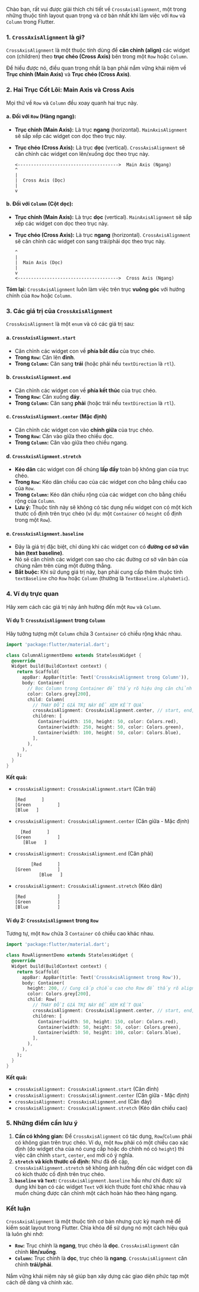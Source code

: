 Chào bạn, rất vui được giải thích chi tiết về `CrossAxisAlignment`, một trong những thuộc tính layout quan trọng và cơ bản nhất khi làm việc với `Row` và `Column` trong Flutter.

### 1. `CrossAxisAlignment` là gì?

`CrossAxisAlignment` là một thuộc tính dùng để **căn chỉnh (align)** các widget con (children) theo **trục chéo (Cross Axis)** bên trong một `Row` hoặc `Column`.

Để hiểu được nó, điều quan trọng nhất là bạn phải nắm vững khái niệm về **Trục chính (Main Axis)** và **Trục chéo (Cross Axis)**.

### 2. Hai Trục Cốt Lõi: Main Axis và Cross Axis

Mọi thứ về `Row` và `Column` đều xoay quanh hai trục này.

#### a. Đối với `Row` (Hàng ngang):
*   **Trục chính (Main Axis):** Là trục **ngang** (horizontal). `MainAxisAlignment` sẽ sắp xếp các widget con dọc theo trục này.
*   **Trục chéo (Cross Axis):** Là trục **dọc** (vertical). `CrossAxisAlignment` sẽ căn chỉnh các widget con lên/xuống dọc theo trục này.

    ```
    <-------------------------------------->  Main Axis (Ngang)
    ^
    |
    |  Cross Axis (Dọc)
    |
    v
    ```

#### b. Đối với `Column` (Cột dọc):
*   **Trục chính (Main Axis):** Là trục **dọc** (vertical). `MainAxisAlignment` sẽ sắp xếp các widget con dọc theo trục này.
*   **Trục chéo (Cross Axis):** Là trục **ngang** (horizontal). `CrossAxisAlignment` sẽ căn chỉnh các widget con sang trái/phải dọc theo trục này.

    ```
    ^
    |
    |  Main Axis (Dọc)
    |
    v
    <-------------------------------------->  Cross Axis (Ngang)
    ```

**Tóm lại:** `CrossAxisAlignment` luôn làm việc trên trục **vuông góc** với hướng chính của `Row` hoặc `Column`.

### 3. Các giá trị của `CrossAxisAlignment`

`CrossAxisAlignment` là một `enum` và có các giá trị sau:

#### a. `CrossAxisAlignment.start`
*   Căn chỉnh các widget con về **phía bắt đầu** của trục chéo.
*   **Trong `Row`:** Căn lên **đỉnh**.
*   **Trong `Column`:** Căn sang **trái** (hoặc phải nếu `textDirection` là `rtl`).

#### b. `CrossAxisAlignment.end`
*   Căn chỉnh các widget con về **phía kết thúc** của trục chéo.
*   **Trong `Row`:** Căn xuống **đáy**.
*   **Trong `Column`:** Căn sang **phải** (hoặc trái nếu `textDirection` là `rtl`).

#### c. `CrossAxisAlignment.center` (Mặc định)
*   Căn chỉnh các widget con vào **chính giữa** của trục chéo.
*   **Trong `Row`:** Căn vào giữa theo chiều dọc.
*   **Trong `Column`:** Căn vào giữa theo chiều ngang.

#### d. `CrossAxisAlignment.stretch`
*   **Kéo dãn** các widget con để chúng **lấp đầy** toàn bộ không gian của trục chéo.
*   **Trong `Row`:** Kéo dãn chiều cao của các widget con cho bằng chiều cao của `Row`.
*   **Trong `Column`:** Kéo dãn chiều rộng của các widget con cho bằng chiều rộng của `Column`.
*   **Lưu ý:** Thuộc tính này sẽ không có tác dụng nếu widget con có một kích thước cố định trên trục chéo (ví dụ: một `Container` có `height` cố định trong một `Row`).

#### e. `CrossAxisAlignment.baseline`
*   Đây là giá trị đặc biệt, chỉ dùng khi các widget con có **đường cơ sở văn bản (text baseline)**.
*   Nó sẽ căn chỉnh các widget con sao cho các đường cơ sở văn bản của chúng nằm trên cùng một đường thẳng.
*   **Bắt buộc:** Khi sử dụng giá trị này, bạn phải cung cấp thêm thuộc tính `textBaseline` cho `Row` hoặc `Column` (thường là `TextBaseline.alphabetic`).

### 4. Ví dụ trực quan

Hãy xem cách các giá trị này ảnh hưởng đến một `Row` và `Column`.

#### Ví dụ 1: `CrossAxisAlignment` trong `Column`

Hãy tưởng tượng một `Column` chứa 3 `Container` có chiều rộng khác nhau.

```dart
import 'package:flutter/material.dart';

class ColumnAlignmentDemo extends StatelessWidget {
  @override
  Widget build(BuildContext context) {
    return Scaffold(
      appBar: AppBar(title: Text('CrossAxisAlignment trong Column')),
      body: Container(
        // Bọc Column trong Container để thấy rõ hiệu ứng căn chỉnh
        color: Colors.grey[200],
        child: Column(
          // THAY ĐỔI GIÁ TRỊ NÀY ĐỂ XEM KẾT QUẢ
          crossAxisAlignment: CrossAxisAlignment.center, // start, end, stretch
          children: [
            Container(width: 150, height: 50, color: Colors.red),
            Container(width: 250, height: 50, color: Colors.green),
            Container(width: 100, height: 50, color: Colors.blue),
          ],
        ),
      ),
    );
  }
}
```

**Kết quả:**
*   `crossAxisAlignment: CrossAxisAlignment.start` (Căn trái)
    ```
    [Red      ]
    [Green          ]
    [Blue   ]
    ```
*   `crossAxisAlignment: CrossAxisAlignment.center` (Căn giữa - Mặc định)
    ```
      [Red      ]
    [Green          ]
       [Blue   ]
    ```
*   `crossAxisAlignment: CrossAxisAlignment.end` (Căn phải)
    ```
          [Red      ]
    [Green          ]
             [Blue   ]
    ```
*   `crossAxisAlignment: CrossAxisAlignment.stretch` (Kéo dãn)
    ```
    [Red            ]
    [Green          ]
    [Blue           ]
    ```

#### Ví dụ 2: `CrossAxisAlignment` trong `Row`

Tương tự, một `Row` chứa 3 `Container` có chiều cao khác nhau.

```dart
import 'package:flutter/material.dart';

class RowAlignmentDemo extends StatelessWidget {
  @override
  Widget build(BuildContext context) {
    return Scaffold(
      appBar: AppBar(title: Text('CrossAxisAlignment trong Row')),
      body: Container(
        height: 200, // Cung cấp chiều cao cho Row để thấy rõ alignment
        color: Colors.grey[200],
        child: Row(
          // THAY ĐỔI GIÁ TRỊ NÀY ĐỂ XEM KẾT QUẢ
          crossAxisAlignment: CrossAxisAlignment.center, // start, end, stretch
          children: [
            Container(width: 50, height: 150, color: Colors.red),
            Container(width: 50, height: 50, color: Colors.green),
            Container(width: 50, height: 100, color: Colors.blue),
          ],
        ),
      ),
    );
  }
}
```
**Kết quả:**
*   `crossAxisAlignment: CrossAxisAlignment.start` (Căn đỉnh)
*   `crossAxisAlignment: CrossAxisAlignment.center` (Căn giữa - Mặc định)
*   `crossAxisAlignment: CrossAxisAlignment.end` (Căn đáy)
*   `crossAxisAlignment: CrossAxisAlignment.stretch` (Kéo dãn chiều cao)

### 5. Những điểm cần lưu ý

1.  **Cần có không gian:** Để `CrossAxisAlignment` có tác dụng, `Row`/`Column` phải có không gian trên trục chéo. Ví dụ, một `Row` phải có một chiều cao xác định (do widget cha của nó cung cấp hoặc do chính nó có `height`) thì việc căn chỉnh `start`, `center`, `end` mới có ý nghĩa.
2.  **`stretch` và kích thước cố định:** Như đã đề cập, `CrossAxisAlignment.stretch` sẽ không ảnh hưởng đến các widget con đã có kích thước cố định trên trục chéo.
3.  **`baseline` và `Text`:** `CrossAxisAlignment.baseline` hầu như chỉ được sử dụng khi bạn có các widget `Text` với kích thước font chữ khác nhau và muốn chúng được căn chỉnh một cách hoàn hảo theo hàng ngang.

### Kết luận

`CrossAxisAlignment` là một thuộc tính cơ bản nhưng cực kỳ mạnh mẽ để kiểm soát layout trong Flutter. Chìa khóa để sử dụng nó một cách hiệu quả là luôn ghi nhớ:
*   **`Row`:** Trục chính là **ngang**, trục chéo là **dọc**. `CrossAxisAlignment` căn chỉnh **lên/xuống**.
*   **`Column`:** Trục chính là **dọc**, trục chéo là **ngang**. `CrossAxisAlignment` căn chỉnh **trái/phải**.

Nắm vững khái niệm này sẽ giúp bạn xây dựng các giao diện phức tạp một cách dễ dàng và chính xác.
